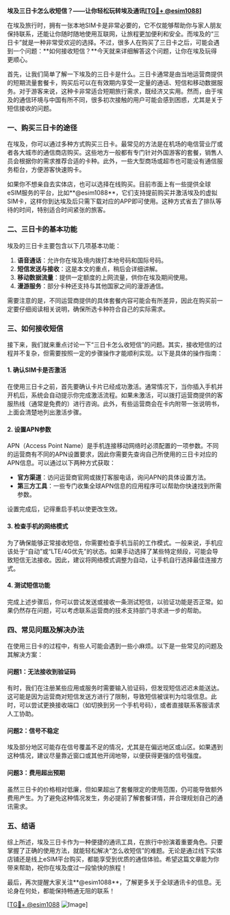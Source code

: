 **埃及三日卡怎么收短信？——让你轻松玩转埃及通讯[[TG💪+ @esim1088](https://t.me/s/esim1088)]**

在埃及旅行时，拥有一张本地SIM卡是非常必要的，它不仅能够帮助你与家人朋友保持联系，还能让你随时随地使用互联网，让旅程更加便利和安全。而埃及的“三日卡”就是一种非常受欢迎的选择。不过，很多人在购买了三日卡之后，可能会遇到一个问题：**如何接收短信？**今天就来详细解答这个问题，让你在埃及玩得更顺心。

首先，让我们简单了解一下埃及的三日卡是什么。三日卡通常是由当地运营商提供的短期流量套餐卡，购买后可以在有效期内享受一定量的通话、短信和移动数据服务。对于游客来说，这种卡非常适合短期旅行需求，既经济又实用。然而，由于埃及的通信环境与中国有所不同，很多初次接触的用户可能会感到困惑，尤其是关于短信接收的问题。

### **一、购买三日卡的途径**

在埃及，你可以通过多种方式购买三日卡。最常见的方法是在机场的电信营业厅或者各大城市的通信商店购买。这些地方一般都有专门针对外国游客的套餐，销售人员会根据你的需求推荐合适的卡种。此外，一些大型商场或超市也可能设有通信服务柜台，方便游客快速购卡。

如果你不想亲自去实体店，也可以选择在线购买。目前市面上有一些提供全球eSIM服务的平台，比如**@esim1088**，它们支持提前购买并激活埃及的虚拟SIM卡，这样你到达埃及后只需下载对应的APP即可使用。这种方式省去了排队等待的时间，特别适合时间紧张的旅客。

### **二、三日卡的基本功能**

埃及的三日卡主要包含以下几项基本功能：

1. **语音通话**：允许你在埃及境内拨打本地号码和国际号码。
2. **短信发送与接收**：这是本文的重点，稍后会详细讲解。
3. **移动数据流量**：提供一定额度的上网流量，供你在埃及期间使用。
4. **漫游服务**：部分卡种还支持与其他国家之间的漫游通信。

需要注意的是，不同运营商提供的具体套餐内容可能会有所差异，因此在购买前一定要仔细阅读相关说明，确保所选卡种符合自己的实际需求。

### **三、如何接收短信**

接下来，我们就来重点讨论一下“三日卡怎么收短信”的问题。其实，接收短信的过程并不复杂，但需要按照一定的步骤操作才能顺利实现。以下是具体的操作指南：

#### **1. 确认SIM卡是否激活**
在使用三日卡之前，首先要确认卡片已经成功激活。通常情况下，当你插入手机并开机后，系统会自动提示你完成激活流程。如果未激活，可以拨打运营商提供的客服热线（通常是免费的）进行咨询。此外，有些运营商会在卡内附带一张说明书，上面会清楚地列出激活步骤。

#### **2. 设置APN参数**
APN（Access Point Name）是手机连接移动网络时必须配置的一项参数。不同的运营商有不同的APN设置要求，因此你需要先查询自己所使用的三日卡对应的APN信息。可以通过以下两种方式获取：

- **官方渠道**：访问运营商官网或拨打客服电话，询问APN的具体设置方法。
- **第三方工具**：一些专门收集全球APN信息的应用程序可以帮助你快速找到所需参数。

设置完成后，记得重启手机以使更改生效。

#### **3. 检查手机的网络模式**
为了确保能够正常接收短信，你需要检查手机当前的工作模式。一般来说，手机应该处于“自动”或“LTE/4G优先”的状态。如果手动选择了某些特定频段，可能会导致短信无法接收。因此，建议将网络模式调整为自动，让手机自行选择最佳连接方式。

#### **4. 测试短信功能**
完成上述步骤后，你可以尝试发送或接收一条测试短信，以验证功能是否正常。如果仍然存在问题，可以考虑联系运营商的技术支持部门寻求进一步的帮助。

### **四、常见问题及解决办法**

在使用三日卡的过程中，有些人可能会遇到一些小麻烦。以下是一些常见的问题及其解决方案：

#### **问题1：无法接收到验证码**
有时，我们在注册某些应用或服务时需要输入验证码，但发现短信迟迟未能送达。这可能是因为运营商对短信发送方进行了限制，导致短信被误判为垃圾信息。此时，可以尝试更换接收端口（如切换到另一个手机号码），或者直接联系客服请求人工协助。

#### **问题2：信号不稳定**
埃及部分地区可能存在信号覆盖不足的情况，尤其是在偏远地区或山区。如果遇到这种情况，建议尽量靠近窗口或其他开阔地带，以便获得更强的信号强度。

#### **问题3：费用超出预期**
虽然三日卡的价格相对低廉，但如果超出了套餐限定的使用范围，仍可能导致额外费用产生。为了避免这种情况发生，务必提前了解套餐详情，并合理规划自己的通讯需求。

### **五、结语**

综上所述，埃及三日卡作为一种便捷的通讯工具，在旅行中扮演着重要角色。只要掌握了正确的使用方法，就能轻松解决“怎么收短信”的难题。无论是通过线下实体店铺还是线上eSIM平台购买，都能享受到优质的通信体验。希望这篇文章能为你带来帮助，祝你在埃及度过一段愉快的旅程！

最后，再次提醒大家关注**@esim1088**，了解更多关于全球通讯卡的信息。无论身在何处，都能保持畅通无阻的联系！

[[TG💪+ @esim1088](https://t.me/s/esim1088) ![Image](https://i.postimg.cc/4NQfJmqS/Snipaste-2025-05-13-00-14-12.png)]